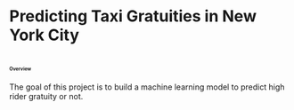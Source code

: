 # Predicting Taxi Gratuities in New York City

# <span style="font-size:0.3em;">Overview</span>
The goal of this project is to build a machine learning model to predict high rider gratuity or not.
